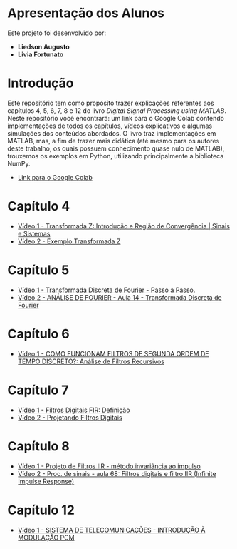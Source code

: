 # Apresentação dos Alunos

Este projeto foi desenvolvido por:

- **Liedson Augusto**
- **Livia Fortunato**

# Introdução

Este repositório tem como propósito trazer explicações referentes aos capítulos 4, 5, 6, 7, 8 e 12 do livro *Digital Signal Processing using MATLAB*. Neste repositório você encontrará: um link para o Google Colab contendo implementações de todos os capítulos, vídeos explicativos e algumas simulações dos conteúdos abordados. O livro traz implementações em MATLAB, mas, a fim de trazer mais didática (até mesmo para os autores deste trabalho, os quais possuem conhecimento quase nulo de MATLAB), trouxemos os exemplos em Python, utilizando principalmente a biblioteca NumPy.

- [Link para o Google Colab](#https://colab.research.google.com/drive/1nZdBXXfdFPT7uOLkT0g4OHUwm9lg293c?usp=sharing)

# Capítulo 4

- [Vídeo 1 - Transformada Z: Introdução e Região de Convergência | Sinais e Sistemas](#https://www.youtube.com/watch?v=a4ilqPa6l34)
- [Vídeo 2 - Exemplo Transformada Z](#https://www.youtube.com/watch?v=wcBunFMxkoU)

# Capítulo 5

- [Vídeo 1 - Transformada Discreta de Fourier - Passo a Passo.](#https://www.youtube.com/watch?v=yr0ApDOQENA)
- [Vídeo 2 - ANÁLISE DE FOURIER - Aula 14 - Transformada Discreta de Fourier](#https://www.youtube.com/watch?v=1_AhrM-P7p4)

# Capítulo 6

- [Vídeo 1 - COMO FUNCIONAM FILTROS DE SEGUNDA ORDEM DE TEMPO DISCRETO?: Análise de Filtros Recursivos](#https://www.youtube.com/watch?v=FBSm80BuTQw)

# Capítulo 7

- [Vídeo 1 - Filtros Digitais FIR: Definição](#https://www.youtube.com/watch?v=fAA7dj_6i_E)
- [Vídeo 2 - Projetando Filtros Digitais](#https://www.youtube.com/watch?v=_owrLPqcTOM)

# Capítulo 8

- [Vídeo 1 - Projeto de Filtros IIR - método invariância ao impulso](#https://www.youtube.com/watch?v=oKni6f--VJ8)
- [Vídeo 2 - Proc. de sinais - aula 68: Filtros digitais e filtro IIR (Infinite Impulse Response)](#https://www.youtube.com/watch?v=EPaSkzEtNw4)

# Capítulo 12

- [Vídeo 1 - SISTEMA DE TELECOMUNICAÇÕES - INTRODUÇÃO À MODULAÇÃO PCM](#https://www.youtube.com/watch?v=VLdl8O3qVRM)
